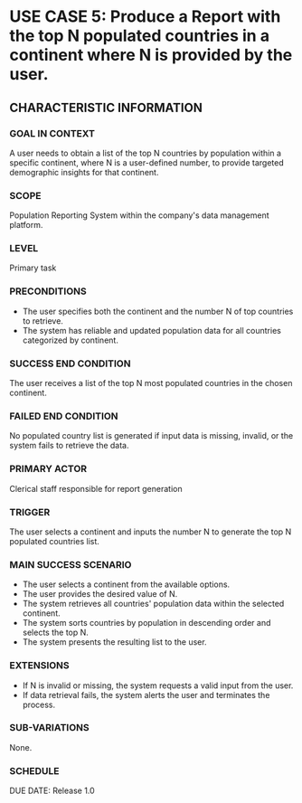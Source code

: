 # USE CASE 5: Produce a Report with the top N populated countries in a continent where N is provided by the user.

## CHARACTERISTIC INFORMATION

### GOAL IN CONTEXT

A user needs to obtain a list of the top N countries by population within a specific continent, where N is a user-defined number, to provide targeted demographic insights for that continent.

### SCOPE

Population Reporting System within the company's data management platform.

### LEVEL

Primary task

### PRECONDITIONS

- The user specifies both the continent and the number N of top countries to retrieve.
- The system has reliable and updated population data for all countries categorized by continent.

### SUCCESS END CONDITION

The user receives a list of the top N most populated countries in the chosen continent.

### FAILED END CONDITION

No populated country list is generated if input data is missing, invalid, or the system fails to retrieve the data.

### PRIMARY ACTOR

Clerical staff responsible for report generation

### TRIGGER

The user selects a continent and inputs the number N to generate the top N populated countries list.

### MAIN SUCCESS SCENARIO

- The user selects a continent from the available options.
- The user provides the desired value of N.
- The system retrieves all countries' population data within the selected continent.
- The system sorts countries by population in descending order and selects the top N.
- The system presents the resulting list to the user.

### EXTENSIONS

- If N is invalid or missing, the system requests a valid input from the user.
- If data retrieval fails, the system alerts the user and terminates the process.

### SUB-VARIATIONS

None.

### SCHEDULE

DUE DATE: Release 1.0
